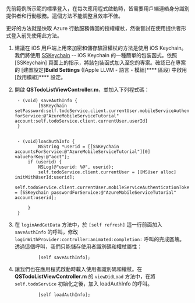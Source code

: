 
先前範例所示範的標準登入，在每次應用程式啟動時，皆需要用戶端連絡身分識別提供者和行動服務。這個方法不能調整且效率不佳。

更好的方法就是快取 Azure 行動服務傳回的授權權杖，然後嘗試在使用提供者形式登入前先使用此方法。

1. 建議在 iOS 用戶端上用來加密和儲存驗證權杖的方法是使用 iOS Keychain。我們將使用 [SSKeychain](https://github.com/soffes/sskeychain) -- iOS Keychain 的一種簡單的包裝函式。依照 [SSKeychain] 頁面上的指示，將該包裝函式加入至您的專案。確認已在專案的 [建置設定]**Build Settings** ([Apple LLVM - 語言 - 模組]**** 區段) 中啟用 [啟用模組]**** 設定。

2. 開啟 **QSTodoListViewController.m**，並加入下列程式碼：


		- (void) saveAuthInfo {
				[SSKeychain setPassword:self.todoService.client.currentUser.mobileServiceAuthenticationToken forService:@"AzureMobileServiceTutorial" account:self.todoService.client.currentUser.userId]
		}


		- (void)loadAuthInfo {
				NSString *userid = [[SSKeychain accountsForService:@"AzureMobileServiceTutorial"][0] valueForKey:@"acct"];
		    if (userid) {
		        NSLog(@"userid: %@", userid);
		        self.todoService.client.currentUser = [[MSUser alloc] initWithUserId:userid];
		         self.todoService.client.currentUser.mobileServiceAuthenticationToken = [SSKeychain passwordForService:@"AzureMobileServiceTutorial" account:userid];

		    }
		}

3. 在 `loginAndGetData` 方法中，於 `[self refresh]` 這一行前面加入 `saveAuthInfo` 的呼叫，修改 `loginWithProvider:controller:animated:completion:` 呼叫的完成區塊。透過這個呼叫，我們只能儲存使用者識別碼和權杖屬性：

				[self saveAuthInfo];

4. 讓我們也在應用程式啟動時載入使用者識別碼和權杖。在 **QSTodoListViewController.m** 的  `viewDidLoad` 方法中，在將 `self.todoService` 初始化之後，加入 loadAuthInfo 的呼叫。

				[self loadAuthInfo];
<!--HONumber=54-->